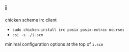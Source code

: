 ## i
chicken scheme irc client

* `sudo chicken-install irc posix posix-extras ncurses`
* `csi -s ./i.scm`

minimal configuration options at the top of `i.scm`
